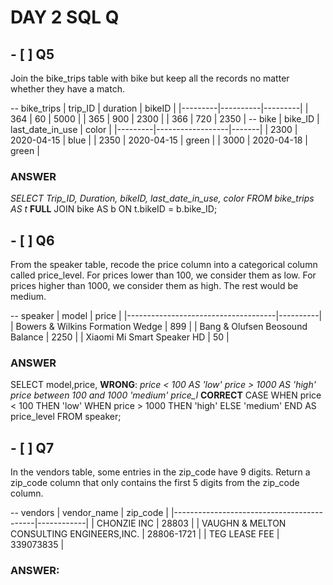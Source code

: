 # DAY 2 SQL Q
## - [ ]  Q5
Join the bike_trips table with bike but keep all the records no matter whether they have a match.

-- bike_trips
| trip_ID | duration | bikeID |
|---------|----------|---------|
|     364 | 60       | 5000    |
|     365 | 900      | 2300    |
|     366 | 720      | 2350    |
-- bike
| bike_ID | last_date_in_use | color |
|---------|------------------|-------|
|    2300 |      2020-04-15  | blue  |
|    2350 |      2020-04-15  | green |
|    3000 |      2020-04-18  | green |

### **ANSWER**
*SELECT Trip_ID, Duration, bikeID, last_date_in_use, color 
FROM bike_trips AS t*
**FULL** JOIN bike AS b
ON t.bikeID = b.bike_ID;

## - [ ] Q6
From the speaker table, recode the price column into a categorical column called price_level. For prices lower than 100, we consider them as low. For prices higher than 1000, we consider them as high. The rest would be medium.

-- speaker
|   model                             |   price  |
|-------------------------------------|----------|
|   Bowers & Wilkins Formation Wedge  |   899    |
|   Bang & Olufsen Beosound Balance   |   2250   |
|   Xiaomi Mi Smart Speaker HD        |   50     |

### **ANSWER**
SELECT model,price,
      **WRONG**:  *price < 100 AS 'low'
        price > 1000 AS 'high'
       price between 100 and 1000 'medium'
       price_l*
      **CORRECT** CASE WHEN price < 100 THEN 'low'
       WHEN price > 1000 THEN 'high'
       ELSE 'medium'
       END AS price_level 
FROM speaker;

## - [ ] Q7
In the vendors table, some entries in the zip_code have 9 digits. Return a zip_code column that only contains the first 5 digits from the zip_code column.

-- vendors
| vendor_name                               | zip_code   |
|-------------------------------------------|------------|
| CHONZIE INC                               | 28803      |
| VAUGHN & MELTON CONSULTING ENGINEERS,INC. | 28806-1721 |
| TEG LEASE FEE                             | 339073835  |

### ANSWER:
